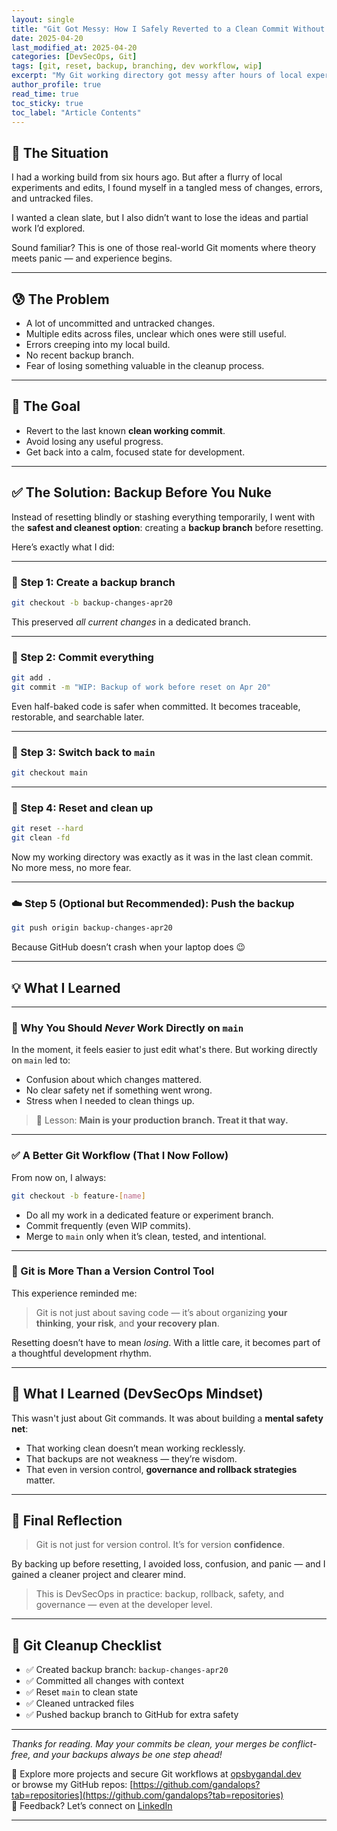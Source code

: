 ```yaml
---
layout: single
title: "Git Got Messy: How I Safely Reverted to a Clean Commit Without Losing My Work"
date: 2025-04-20
last_modified_at: 2025-04-20
categories: [DevSecOps, Git]
tags: [git, reset, backup, branching, dev workflow, wip]
excerpt: "My Git working directory got messy after hours of local experimentation. Here's how I backed up my changes, reset cleanly, and what I learned about safe Git workflows."
author_profile: true
read_time: true
toc_sticky: true
toc_label: "Article Contents"
---
```


## 🧩 The Situation

I had a working build from six hours ago. But after a flurry of local experiments and edits, I found myself in a tangled mess of changes, errors, and untracked files.

I wanted a clean slate, but I also didn’t want to lose the ideas and partial work I’d explored.

Sound familiar? This is one of those real-world Git moments where theory meets panic — and experience begins.

---

## 😰 The Problem

- A lot of uncommitted and untracked changes.
- Multiple edits across files, unclear which ones were still useful.
- Errors creeping into my local build.
- No recent backup branch.  
- Fear of losing something valuable in the cleanup process.

---

## 🎯 The Goal

- Revert to the last known **clean working commit**.
- Avoid losing any useful progress.
- Get back into a calm, focused state for development.

---

## ✅ The Solution: Backup Before You Nuke

Instead of resetting blindly or stashing everything temporarily, I went with the **safest and cleanest option**: creating a **backup branch** before resetting.

Here’s exactly what I did:

---

### 🌿 Step 1: Create a backup branch

```bash
git checkout -b backup-changes-apr20
```

This preserved *all current changes* in a dedicated branch.

---

### 💾 Step 2: Commit everything

```bash
git add .
git commit -m "WIP: Backup of work before reset on Apr 20"
```

Even half-baked code is safer when committed. It becomes traceable, restorable, and searchable later.

---

### 🔄 Step 3: Switch back to `main`

```bash
git checkout main
```

---

### 🧹 Step 4: Reset and clean up

```bash
git reset --hard
git clean -fd
```

Now my working directory was exactly as it was in the last clean commit. No more mess, no more fear.

---

### ☁️ Step 5 (Optional but Recommended): Push the backup

```bash
git push origin backup-changes-apr20
```

Because GitHub doesn’t crash when your laptop does 😉

---

## 💡 What I Learned

---

### 🛑 Why You Should *Never* Work Directly on `main`

In the moment, it feels easier to just edit what's there. But working directly on `main` led to:

- Confusion about which changes mattered.
- No clear safety net if something went wrong.
- Stress when I needed to clean things up.

> 🔁 Lesson: **Main is your production branch. Treat it that way.**

---

### ✅ A Better Git Workflow (That I Now Follow)

From now on, I always:

```bash
git checkout -b feature-[name]
```

- Do all my work in a dedicated feature or experiment branch.
- Commit frequently (even WIP commits).
- Merge to `main` only when it’s clean, tested, and intentional.

---

### 🧠 Git is More Than a Version Control Tool

This experience reminded me:

> Git is not just about saving code — it’s about organizing **your thinking**, **your risk**, and **your recovery plan**.

Resetting doesn’t have to mean *losing*. With a little care, it becomes part of a thoughtful development rhythm.

---

## 🌱 What I Learned (DevSecOps Mindset)

This wasn't just about Git commands. It was about building a **mental safety net**:

- That working clean doesn’t mean working recklessly.
- That backups are not weakness — they’re wisdom.
- That even in version control, **governance and rollback strategies** matter.

---

## 🧠 Final Reflection

> Git is not just for version control. It’s for version **confidence**.

By backing up before resetting, I avoided loss, confusion, and panic — and I gained a cleaner project and clearer mind.

> This is DevSecOps in practice: backup, rollback, safety, and governance — even at the developer level.

---

## 🧹 Git Cleanup Checklist

- ✅ Created backup branch: `backup-changes-apr20`
- ✅ Committed all changes with context
- ✅ Reset `main` to clean state
- ✅ Cleaned untracked files
- ✅ Pushed backup branch to GitHub for extra safety

---

*Thanks for reading. May your commits be clean, your merges be conflict-free, and your backups always be one step ahead!*

🔗 Explore more projects and secure Git workflows at [opsbygandal.dev](https://www.opsbygandal.dev)  \
or browse my GitHub repos: [https://github.com/gandalops?tab=repositories](https://github.com/gandalops?tab=repositories)  
🔄 Feedback? Let’s connect on [LinkedIn](https://www.linkedin.com/)

---